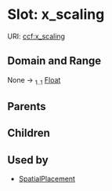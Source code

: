 
# Slot: x_scaling



URI: [ccf:x_scaling](http://purl.org/ccf/x_scaling)


## Domain and Range

None &#8594;  <sub>1..1</sub> [Float](types/Float.md)

## Parents


## Children


## Used by

 * [SpatialPlacement](SpatialPlacement.md)

